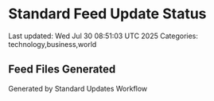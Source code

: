 # Standard Feed Update Status
Last updated: Wed Jul 30 08:51:03 UTC 2025
Categories: technology,business,world

## Feed Files Generated

Generated by Standard Updates Workflow
